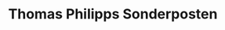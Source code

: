 ---
title: "Thomas Philipps Sonderposten"
url: /chemnitz/thomas-philipps-sonderposten/
shop: Kramladen
---